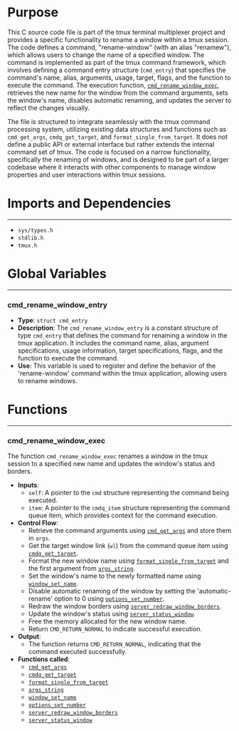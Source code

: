 # Purpose
This C source code file is part of the tmux terminal multiplexer project and provides a specific functionality to rename a window within a tmux session. The code defines a command, "rename-window" (with an alias "renamew"), which allows users to change the name of a specified window. The command is implemented as part of the tmux command framework, which involves defining a command entry structure (`cmd_entry`) that specifies the command's name, alias, arguments, usage, target, flags, and the function to execute the command. The execution function, [`cmd_rename_window_exec`](#cmd_rename_window_exec), retrieves the new name for the window from the command arguments, sets the window's name, disables automatic renaming, and updates the server to reflect the changes visually.

The file is structured to integrate seamlessly with the tmux command processing system, utilizing existing data structures and functions such as `cmd_get_args`, `cmdq_get_target`, and `format_single_from_target`. It does not define a public API or external interface but rather extends the internal command set of tmux. The code is focused on a narrow functionality, specifically the renaming of windows, and is designed to be part of a larger codebase where it interacts with other components to manage window properties and user interactions within tmux sessions.
# Imports and Dependencies

---
- `sys/types.h`
- `stdlib.h`
- `tmux.h`


# Global Variables

---
### cmd_rename_window_entry
- **Type**: `struct cmd_entry`
- **Description**: The `cmd_rename_window_entry` is a constant structure of type `cmd_entry` that defines the command for renaming a window in the tmux application. It includes the command name, alias, argument specifications, usage information, target specifications, flags, and the function to execute the command.
- **Use**: This variable is used to register and define the behavior of the 'rename-window' command within the tmux application, allowing users to rename windows.


# Functions

---
### cmd_rename_window_exec<!-- {{#callable:cmd_rename_window_exec}} -->
The function `cmd_rename_window_exec` renames a window in the tmux session to a specified new name and updates the window's status and borders.
- **Inputs**:
    - `self`: A pointer to the `cmd` structure representing the command being executed.
    - `item`: A pointer to the `cmdq_item` structure representing the command queue item, which provides context for the command execution.
- **Control Flow**:
    - Retrieve the command arguments using [`cmd_get_args`](cmd.c.driver.md#cmd_get_args) and store them in `args`.
    - Get the target window link (`wl`) from the command queue item using [`cmdq_get_target`](cmd-queue.c.driver.md#cmdq_get_target).
    - Format the new window name using [`format_single_from_target`](format.c.driver.md#format_single_from_target) and the first argument from [`args_string`](arguments.c.driver.md#args_string).
    - Set the window's name to the newly formatted name using [`window_set_name`](window.c.driver.md#window_set_name).
    - Disable automatic renaming of the window by setting the 'automatic-rename' option to 0 using [`options_set_number`](options.c.driver.md#options_set_number).
    - Redraw the window borders using [`server_redraw_window_borders`](server-fn.c.driver.md#server_redraw_window_borders).
    - Update the window's status using [`server_status_window`](server-fn.c.driver.md#server_status_window).
    - Free the memory allocated for the new window name.
    - Return `CMD_RETURN_NORMAL` to indicate successful execution.
- **Output**:
    - The function returns `CMD_RETURN_NORMAL`, indicating that the command executed successfully.
- **Functions called**:
    - [`cmd_get_args`](cmd.c.driver.md#cmd_get_args)
    - [`cmdq_get_target`](cmd-queue.c.driver.md#cmdq_get_target)
    - [`format_single_from_target`](format.c.driver.md#format_single_from_target)
    - [`args_string`](arguments.c.driver.md#args_string)
    - [`window_set_name`](window.c.driver.md#window_set_name)
    - [`options_set_number`](options.c.driver.md#options_set_number)
    - [`server_redraw_window_borders`](server-fn.c.driver.md#server_redraw_window_borders)
    - [`server_status_window`](server-fn.c.driver.md#server_status_window)



